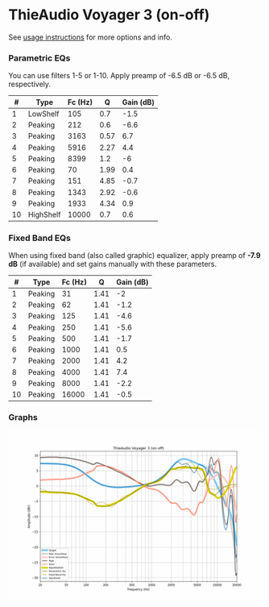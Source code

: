# ThieAudio Voyager 3 (on-off)
See [usage instructions](https://github.com/jaakkopasanen/AutoEq#usage) for more options and info.

### Parametric EQs
You can use filters 1-5 or 1-10. Apply preamp of -6.5 dB or -6.5 dB, respectively.

|   # | Type      |   Fc (Hz) |    Q |   Gain (dB) |
|-----|-----------|-----------|------|-------------|
|   1 | LowShelf  |       105 | 0.7  |        -1.5 |
|   2 | Peaking   |       212 | 0.6  |        -6.6 |
|   3 | Peaking   |      3163 | 0.57 |         6.7 |
|   4 | Peaking   |      5916 | 2.27 |         4.4 |
|   5 | Peaking   |      8399 | 1.2  |        -6   |
|   6 | Peaking   |        70 | 1.99 |         0.4 |
|   7 | Peaking   |       151 | 4.85 |        -0.7 |
|   8 | Peaking   |      1343 | 2.92 |        -0.6 |
|   9 | Peaking   |      1933 | 4.34 |         0.9 |
|  10 | HighShelf |     10000 | 0.7  |         0.6 |

### Fixed Band EQs
When using fixed band (also called graphic) equalizer, apply preamp of **-7.9 dB** (if available) and set gains manually with these parameters.

|   # | Type    |   Fc (Hz) |    Q |   Gain (dB) |
|-----|---------|-----------|------|-------------|
|   1 | Peaking |        31 | 1.41 |        -2   |
|   2 | Peaking |        62 | 1.41 |        -1.2 |
|   3 | Peaking |       125 | 1.41 |        -4.6 |
|   4 | Peaking |       250 | 1.41 |        -5.6 |
|   5 | Peaking |       500 | 1.41 |        -1.7 |
|   6 | Peaking |      1000 | 1.41 |         0.5 |
|   7 | Peaking |      2000 | 1.41 |         4.2 |
|   8 | Peaking |      4000 | 1.41 |         7.4 |
|   9 | Peaking |      8000 | 1.41 |        -2.2 |
|  10 | Peaking |     16000 | 1.41 |        -0.5 |

### Graphs
![](./ThieAudio%20Voyager%203%20(on-off).png)
